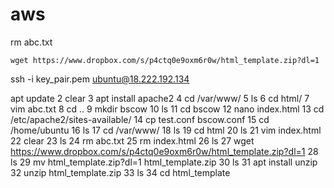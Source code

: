 # aws

rm abc.txt
```
wget https://www.dropbox.com/s/p4ctq0e9oxm6r0w/html_template.zip?dl=1
```
ssh -i key_pair.pem ubuntu@18.222.192.134

apt update
    2  clear
    3  apt install apache2
    4  cd /var/www/
    5  ls
    6  cd html/
    7  vim abc.txt
    8  cd ..
    9  mkdir bscow
   10  ls
   11  cd bscow
   12  nano index.html
   13  cd /etc/apache2/sites-available/
   14  cp test.conf bscow.conf
   15  cd /home/ubuntu
   16  ls
   17  cd /var/www/
   18  ls
   19  cd html
   20  ls
   21  vim index.html 
   22  clear
   23  ls
   24  rm abc.txt 
   25  rm index.html 
   26  ls
   27  wget https://www.dropbox.com/s/p4ctq0e9oxm6r0w/html_template.zip?dl=1
   28  ls
   29  mv html_template.zip\?dl\=1 html_template.zip
   30  ls
   31  apt install unzip
   32  unzip html_template.zip 
   33  ls
   34  cd html_template
